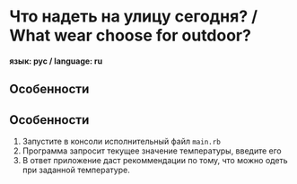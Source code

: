 # Что надеть на улицу сегодня? / What wear choose for outdoor?

#### язык: рус / language: ru

## Особенности



## Особенности
1. Запустите в консоли исполнительный файл `main.rb` 
2. Программа запросит текущее значение температуры, введите его
3. В ответ приложение даст рекоммендации по тому, что можно одеть при заданной температуре.
